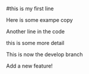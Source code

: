 #this is my first line

Here is some exampe copy

Another line in the code

this is some more detail

This is now the develop branch

Add a new feature!
